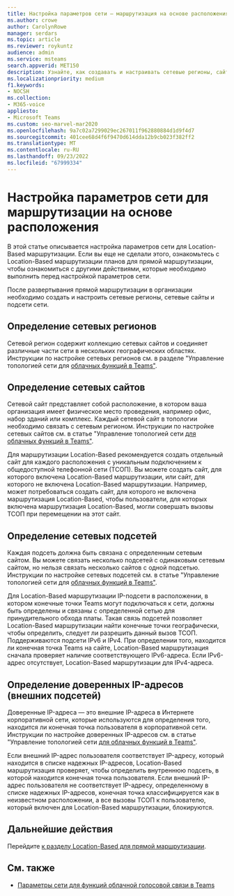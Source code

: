 ```yaml
---
title: Настройка параметров сети — маршрутизация на основе расположения
ms.author: crowe
author: CarolynRowe
manager: serdars
ms.topic: article
ms.reviewer: roykuntz
audience: admin
ms.service: msteams
search.appverid: MET150
description: Узнайте, как создавать и настраивать сетевые регионы, сайты и подсети для Location-Based для прямой маршрутизации.
ms.localizationpriority: medium
f1.keywords:
- NOCSH
ms.collection:
- M365-voice
appliesto:
- Microsoft Teams
ms.custom: seo-marvel-mar2020
ms.openlocfilehash: 9a7c02a7299029ec267011f962880884d1d9f4d7
ms.sourcegitcommit: 401cee68d4f6f9470d614dda12b9cb023f382ff2
ms.translationtype: MT
ms.contentlocale: ru-RU
ms.lasthandoff: 09/23/2022
ms.locfileid: "67999334"
---
```

# <a name="configure-network-settings-for-location-based-routing"></a>Настройка параметров сети для маршрутизации на основе расположения

В этой статье описывается настройка параметров сети для Location-Based маршрутизации. Если вы еще не сделали этого, ознакомьтесь с [](location-based-routing-plan.md) Location-Based маршрутизации планов для прямой маршрутизации, чтобы ознакомиться с другими действиями, которые необходимо выполнить перед настройкой параметров сети.

После развертывания прямой маршрутизации в организации необходимо создать и настроить сетевые регионы, сетевые сайты и подсети сети.

## <a name="define-network-regions"></a>Определение сетевых регионов

Сетевой регион содержит коллекцию сетевых сайтов и соединяет различные части сети в нескольких географических областях. Инструкции по настройке сетевых регионов см. в разделе "Управление топологией сети для [облачных функций в Teams"](manage-your-network-topology.md).

## <a name="define-network-sites"></a>Определение сетевых сайтов

Сетевой сайт представляет собой расположение, в котором ваша организация имеет физическое место проведения, например офис, набор зданий или комплекс. Каждый сетевой сайт в топологии необходимо связать с сетевым регионом. Инструкции по настройке сетевых сайтов см. в статье "Управление топологией сети [для облачных функций в Teams"](manage-your-network-topology.md).

Для маршрутизации Location-Based рекомендуется создать отдельный сайт для каждого расположения с уникальным подключением к общедоступной телефонной сети (ТСОП). Вы можете создать сайт, для которого включена Location-Based маршрутизации, или сайт, для которого не включена Location-Based маршрутизации. Например, может потребоваться создать сайт, для которого не включена маршрутизация Location-Based, чтобы пользователи, для которых включена маршрутизация Location-Based, могли совершать вызовы ТСОП при перемещении на этот сайт.

## <a name="define-network-subnets"></a>Определение сетевых подсетей

Каждая подсеть должна быть связана с определенным сетевым сайтом. Вы можете связать несколько подсетей с одинаковым сетевым сайтом, но нельзя связать несколько сайтов с одной подсетью. Инструкции по настройке сетевых подсетей см. в статье "Управление топологией сети для  [облачных функций в Teams"](manage-your-network-topology.md).

Для Location-Based маршрутизации IP-подсети в расположении, в котором конечные точки Teams могут подключаться к сети, должны быть определены и связаны с определенной сетью для принудительного обхода платы. Такая связь подсетей позволяет Location-Based маршрутизации найти конечные точки географически, чтобы определить, следует ли разрешить данный вызов ТСОП. Поддерживаются подсети IPv6 и IPv4. При определении того, находится ли конечная точка Teams на сайте, Location-Based маршрутизация сначала проверяет наличие соответствующего IPv6-адреса. Если IPv6-адрес отсутствует, Location-Based маршрутизации для IPv4-адреса.

## <a name="define-trusted-ip-addresses-external-subnets"></a>Определение доверенных IP-адресов (внешних подсетей)

Доверенные IP-адреса — это внешние IP-адреса в Интернете корпоративной сети, которые используются для определения того, находится ли конечная точка пользователя в корпоративной сети. Инструкции по настройке доверенных IP-адресов см. в статье "Управление топологией сети [для облачных функций в Teams"](manage-your-network-topology.md).

Если внешний IP-адрес пользователя соответствует IP-адресу, который находится в списке надежных IP-адресов, Location-Based маршрутизация проверяет, чтобы определить внутреннюю подсеть, в которой находится конечная точка пользователя. Если внешний IP-адрес пользователя не соответствует IP-адресу, определенному в списке надежных IP-адресов, конечная точка классифицируется как в неизвестном расположении, а все вызовы ТСОП к пользователю, который включен для Location-Based маршрутизации, блокируются.

## <a name="next-steps"></a>Дальнейшие действия

Перейдите [к разделу Location-Based для прямой маршрутизации](location-based-routing-enable.md).

## <a name="related-topics"></a>См. также

- [Параметры сети для функций облачной голосовой связи в Teams](cloud-voice-network-settings.md)
